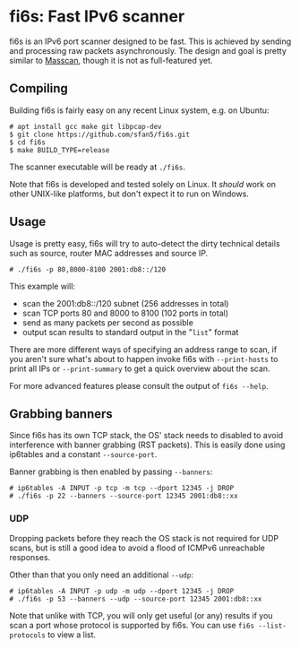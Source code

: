 # fi6s: Fast IPv6 scanner

fi6s is an IPv6 port scanner designed to be fast.
This is achieved by sending and processing raw packets asynchronously.
The design and goal is pretty similar to [Masscan](https://github.com/robertdavidgraham/masscan),
though it is not as full-featured yet.

## Compiling

Building fi6s is fairly easy on any recent Linux system, e.g. on Ubuntu:

	# apt install gcc make git libpcap-dev
	$ git clone https://github.com/sfan5/fi6s.git
	$ cd fi6s
	$ make BUILD_TYPE=release

The scanner executable will be ready at `./fi6s`.

Note that fi6s is developed and tested solely on Linux. It *should* work on other
UNIX-like platforms, but don't expect it to run on Windows.

## Usage

Usage is pretty easy, fi6s will try to auto-detect the dirty technical details
such as source, router MAC addresses and source IP.

	# ./fi6s -p 80,8000-8100 2001:db8::/120

This example will:
* scan the 2001:db8::/120 subnet (256 addresses in total)
* scan TCP ports 80 and 8000 to 8100 (102 ports in total)
* send as many packets per second as possible
* output scan results to standard output in the "`list`" format

There are more different ways of specifying an address range to scan,
if you aren't sure what's about to happen invoke fi6s with `--print-hosts`
to print all IPs or `--print-summary` to get a quick overview about the scan.

For more advanced features please consult the output of `fi6s --help`.

## Grabbing banners

Since fi6s has its own TCP stack, the OS' stack needs to disabled to avoid
interference with banner grabbing (RST packets). This is easily done using
ip6tables and a constant `--source-port`.

Banner grabbing is then enabled by passing `--banners`:

	# ip6tables -A INPUT -p tcp -m tcp --dport 12345 -j DROP
	# ./fi6s -p 22 --banners --source-port 12345 2001:db8::xx

### UDP

Dropping packets before they reach the OS stack is not required for UDP scans, but
is still a good idea to avoid a flood of ICMPv6 unreachable responses.

Other than that you only need an additional `--udp`:

	# ip6tables -A INPUT -p udp -m udp --dport 12345 -j DROP
	# ./fi6s -p 53 --banners --udp --source-port 12345 2001:db8::xx

Note that unlike with TCP, you will only get useful (or any) results if you scan
a port whose protocol is supported by fi6s. You can use `fi6s --list-protocols`
to view a list.
